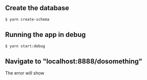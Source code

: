 ## Create the database
```bash
$ yarn create-schema
```

## Running the app in debug
```bash
$ yarn start:debug
```

## Navigate to "localhost:8888/dosomething"
The error will show
